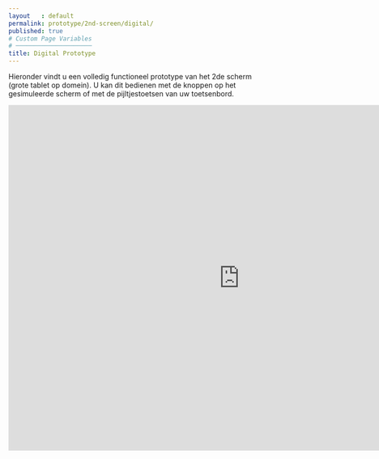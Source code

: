 ```yaml
---
layout   : default
permalink: prototype/2nd-screen/digital/
published: true
# Custom Page Variables
# ─────────────────────
title: Digital Prototype
---
```

<p class="top"> Hieronder vindt u een volledig functioneel prototype van het 2de scherm (grote tablet op domein). U kan dit bedienen met de knoppen op het gesimuleerde scherm of met de pijltjestoetsen van uw toetsenbord.</p>
<iframe width="911" height="683" src="https://xd.adobe.com/embed/123ed10a-dcde-44b1-4b30-8287021e4243-640f/" frameborder="0" allowfullscreen></iframe>